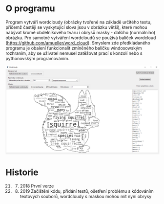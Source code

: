 # O programu

Program vytváří wordcloudy (obrázky tvořené na základě určitého textu, přičemž častěji se vyskytující slova jsou v obrázku větší), které mohou nabývat kromě obdelníkového tvaru i obrysů masky - dalšího (normálního) obrázku. Pro samotné vytváření wordcloudů se používá balíček wordcloud (https://github.com/amueller/word_cloud). Smyslem zde předkládaného programu je obalení funkcionalit zmíněného balíčku windosowským rozhraním, aby se uživatel nemusel zatěžovat prací s konzolí nebo s pythonovským programováním.

![Priklad_veverka](examples/squirrel.png)

# Historie
21. 7. 2018 První verze
4. 8. 2019  Začištění kódu, přidání testů, ošetření problému s kódováním textových souborů, wordcloudy s maskou mohou mít nyní obrysy
